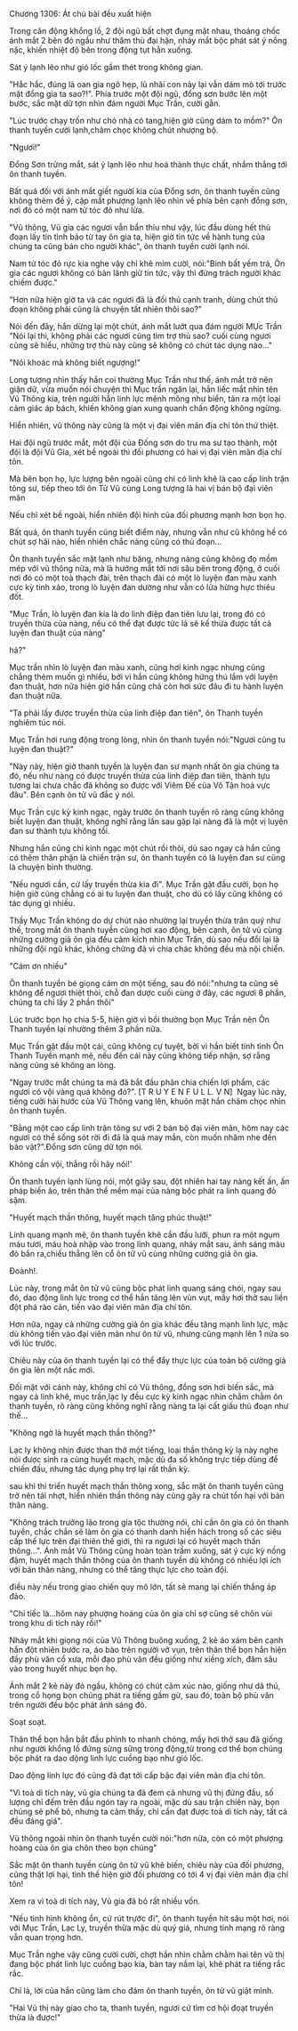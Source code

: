 




Chương 1306: Át chủ bài đều xuất hiện


Trong căn động khổng lồ, 2 đội ngũ bất chợt đụng mặt nhau, thoáng chốc ánh mắt 2 bên đỏ ngầu như thâm thù đại hận, nháy mắt bộc phát sát ý nồng nặc, khiến nhiệt độ bên trong động tụt hẳn xuống.

Sát ý lạnh lẽo như gió lốc gầm thét trong không gian.

"Hắc hắc, đúng là oan gia ngõ hẹp, lũ nhãi con này lại vẫn dám mò tới trước mặt đổng gia ta sao?!". Phía trước một đội ngũ, đổng sơn bước lên một bước, sắc mặt dữ tợn nhìn đám người Mục Trần, cười gằn.

"Lúc trước chạy trốn như chó nhà có tang,hiện giờ cũng dám to mồm?" Ôn thanh tuyền cười lạnh,châm chọc không chút nhượng bộ.

"Ngươi!"

Đổng Sơn trừng mắt, sát ý lạnh lẽo như hoá thành thực chất, nhắm thẳng tới ôn thanh tuyền.

Bất quá đối với ánh mắt giết người kia của Đổng sơn, ôn thanh tuyền cũng không thèm đề ý, cặp mắt phượng lạnh lẽo nhìn về phía bên cạnh đổng sơn, nơi đó có một nam tử tóc đỏ như lửa.

"Vũ thông, Vũ gia các ngươi vẫn bẩn thỉu như vậy, lúc đầu dùng hết thủ đoạn lấy tin tình báo từ tay ôn gia ta, hiện giờ tin tức về hành tung của chúng ta cũng bán cho người khác", ôn thanh tuyền cười lạnh nói.

Nam tử tóc đỏ rực kia nghe vậy chỉ khẽ mỉm cười, nói:"Binh bất yếm trá, Ôn gia các ngươi không có bản lãnh giữ tin tức, vậy thì đừng trách người khác chiếm được."

"Hơn nữa hiện giờ ta và các ngươi đã là đối thủ cạnh tranh, dùng chút thủ đoạn không phải cũng là chuyện tất nhiên thôi sao?"

Nói đến đây, hắn dừng lại một chút, ánh mắt lướt qua đám người MỤc Trần "Nói lại thì, không phải các ngươi cũng tìm trợ thủ sao? cuối cùng ngươi cũng sẽ hiểu, những trợ thủ này cũng sẽ không có chút tác dụng nào..."

"Nói khoác mà không biết ngượng!"

Long tượng nhìn thấy hắn coi thường Mục Trần như thế, ánh mắt trở nên giận dữ, vừa muốn nói chuyện thì Mục trần ngăn lại, hắn liếc mắt nhìn tên Vũ Thông kia, trên người hắn linh lực mênh mông như biển, tản ra một loại cảm giác áp bách, khiến không gian xung quanh chấn động không ngừng.

Hiển nhiên, vũ thông này cũng là một vị đại viên mãn địa chí tôn thứ thiệt.

Hai đội ngũ trước mắt, một đội của Đống sơn do tru ma sư tạo thành, một đội là đội Vũ Gia, xét bề ngoài thì đối phương có hai vị đại viên mãn địa chí tôn.

Mà bên bọn họ, lực lượng bên ngoài cũng chỉ có linh khê là cao cấp linh trận tông sư, tiếp theo tới ôn Tử Vũ cùng Long tượng là hai vị bán bộ đại viên mãn

Nếu chỉ xét bề ngoài, hiển nhiên đội hình của đối phương mạnh hơn bọn họ.

Bất quá, ôn thanh tuyền cũng biết điểm này, nhưng vẫn như cũ không hề có chút sợ hãi nào, hiển nhiên chắc nàng cũng có thủ đoạn...

Ôn thanh tuyền sắc mặt lạnh như băng, nhưng nàng cũng không đọ mồm mép với vũ thông nữa, mà là hướng mắt tới nơi sâu bên trong động, ở cuối nơi đó có một toà thạch đài, trên thạch đài có một lò luyện đan màu xanh cực kỳ tinh xảo, trong lò luyện đan dường như vẫn có lửa hừng hực thiêu đốt.

"Mục Trần, lò luyện đan kia là do linh điệp đan tiên lưu lại, trong đó có truyền thừa của nàng, nếu có thể đạt được tức lả sẽ kế thừa được tất cả luyện đan thuật của nàng"

hả?"

Mục trần nhìn lò luyện đan màu xanh, cũng hơi kinh ngạc nhưng cũng chẳng thèm muốn gì nhiều, bởi vì hắn cũng không hứng thú lắm với luyện đan thuật, hơn nữa hiện giờ hắn cũng chả còn hơi sức đâu đi tu hành luyện đan thuật nữa.

"Ta phải lấy được truyền thừa của linh điệp đan tiên", ôn Thanh tuyền nghiêm túc nói.

Mục Trần hơi rung động trong lòng, nhìn ôn thanh tuyền nói:"Ngươi cũng tu luyện đan thuật?"

"Này này, hiện giờ thanh tuyền là luyện đan sư mạnh nhất ôn gia chúng ta đó, nếu như nàng có được truyền thừa của linh điệp đan tiên, thành tựu tương lai chưa chắc đã không so được với Viêm Đế của Vô Tận hoả vực đâu". Bên cạnh ôn tử vũ đắc ý nói.

Mục Trần cực kỳ kinh ngạc, ngày trước ôn thanh tuyền rõ ràng cũng không biết luyện đan thuật, không nghĩ rằng lần sau gặp lại nàng đã là một vị luyện đan sư thành tựu không tồi.

Nhưng hắn cũng chỉ kinh ngạc một chút rồi thôi, dù sao ngay cả hắn cũng có thêm thân phận là chiến trận sư, ôn thanh tuyền có là luyện đan sư cũng là chuyện bình thường.

"Nếu ngươi cần, cứ lấy truyền thừa kia đi". Mục Trần gật đầu cười, bọn họ hiện giờ cũng chẳng có ai tu luyện đan thuật, cho dù có lấy cũng không có tác dụng gì nhiều.

Thấy Mục Trần không do dự chút nào nhường lại truyền thừa trân quý như thế, trong mắt ôn thanh tuyền cũng hơi xao động, bên cạnh, ôn tử vũ cùng những cường giả ôn gia đều cảm kích nhìn Mục Trần, dù sao nếu đổi lại là những đội ngũ khác, không chừng đã vì chia chác không đều mà nội chiến.

"Cám ơn nhiều"

Ôn thanh tuyền bé giọng cám ơn một tiếng, sau đó nói:"nhưng ta cũng sẽ không để ngươi thiệt thòi, chỗ đan dược cuối cùng ở đây, các ngươi 8 phần, chúng ta chỉ lấy 2 phần thôi"

Lúc trước bọn họ chia 5-5, hiện giờ vì bồi thường bọn Mục Trần nên Ôn Thanh tuyền lại nhường thêm 3 phần nữa.

Mục Trần gật đầu một cái, cũng không cự tuyệt, bời vì hắn biết tính tình Ôn Thanh Tuyền mạnh mẽ, nếu đến cái này cũng không tiếp nhận, sợ rằng nàng cũng sẽ không an lòng.

"Ngay trước mắt chúng ta mà đã bắt đầu phân chia chiến lợi phẩm, các ngươi có vội vàng quá không đó?". [T R U Y E N F U L L. V N]  Ngay lúc này, tiếng cười hài hước của Vũ Thông vang lên, khuôn mặt hắn châm chọc nhìn ôn thanh tuyền.

"Bằng một cao cấp linh trận tông sư với 2 bán bộ đại viên mãn, hôm nay các ngươi có thể sống sót rời đi đã là quá may mắn, còn muốn nhăm nhe đến bảo vật?".Đổng sơn cũng dữ tợn nói.

Không cần vội, thắng rồi hãy nói!'

Ôn thanh tuyền lạnh lùng nói, một giây sau, đột nhiên hai tay nàng kết ấn, ấn pháp biến ảo, trên thân thể mềm mại của nàng bộc phát ra linh quang đỏ sậm.

"Huyết mạch thần thông, huyết mạch tăng phúc thuật!"

Linh quang mạnh mẽ, ôn thanh tuyền khẽ cắn đầu lưỡi, phun ra một ngụm máu tươi, máu hoà nhập vào trong linh quang, nháy mắt sau, ánh sáng màu đỏ bắn ra,chiếu thẳng lên cổ ôn tử vũ cùng những cường giả ôn gia.

Đoành!.

Lúc này, trong mắt ôn tử vũ cũng bộc phát linh quang sáng chói, ngay sau đó, dao động linh lực trong cơ thể hắn tăng lên vùn vụt, mấy hơi thở sau liền đột phá rào cản, tiến vào đại viên mãn địa chí tôn.

Hơn nữa, ngay cả những cường giả ôn gia khác đều tăng mạnh linh lực, mặc dù không tiến vào đại viên mãn như ôn tử vũ, nhưng cũng mạnh lên 1 nửa so với lúc trước.

Chiêu này của ôn thanh tuyền lại có thể đẩy thực lực của toàn bộ cường giả ôn gia lẽn một nấc mới.

Đối mặt với cảnh này, không chỉ có Vũ thông, đồng sơn hơi biến sắc, mà ngay cả linh khê, mục trần,lạc ly đều cực kỳ kinh ngạc nhìn chằm chằm ôn thanh tuyền, rõ ràng cũng không nghĩ rằng nàng ta lại cất giấu thủ đoạn như thế...

"Không ngờ lả huyết mạch thần thông?"

Lạc ly không nhịn được than thở một tiếng, loại thần thông kỳ lạ này nghe nói được sinh ra cùng huyết mạch, mặc dù đa số không trực tiếp dùng để chiến đấu, nhưng tác dụng phụ trợ lại rất thần kỳ.

sau khi thi triển huyết mạch thần thông xong, sắc mặt ôn thanh tuyền cũng trở nên tái nhợt, hiển nhiên thần thông này cũng gây ra chút tổn hại với bản thân nàng.

"Không trách trưởng lão trong gia tộc thường nói, chỉ cần ôn gia có ôn thanh tuyền, chắc chắn sẽ làm ôn gia có thanh danh hiển hách trong số các siêu cấp thế lực trên đại thiên thế giới, thì ra ngươi lại có huyết mạch thần thông...". Ánh mắt Vũ Thông cũng hoàn toàn trầm xuống, sát ý cực kỳ nồng đậm, huyết mạch thần thông của ôn thanh tuyền dù không có nhiều lợi ích với bản thân nàng, nhưng có thể tăng thực lực cho toàn đội.

điều này nếu trong giao chiến quy mô lớn, tất sẽ mang lại chiến thắng áp đảo.

"Chỉ tiếc là...hôm nay phượng hoàng của ôn gia chỉ sợ cũng sẽ chôn vùi trong khu di tích này rồi!"

Nháy mắt khi giọng nói của Vũ Thông buông xuống, 2 kẻ áo xám bên cạnh hắn đột nhiên bước ra, áo bào trên người vỡ vụn, trên thân thể bọn hắn hiện đầy phù văn cổ xưa, mỗi đạo phù văn đều giống như xiềng xích, đâm sâu vào trong huyết nhục bọn họ.

Ánh mắt 2 kẻ này đỏ ngầu, không có chút cảm xúc nào, giống như dã thú, trong cổ họng bọn chúng phát ra tiếng gầm gừ, sau đó, toàn bộ phù văn trên người đều bộc phát ánh sáng đỏ.

Soạt soạt.

Thân thể bọn hắn bắt đầu phình to nhanh chóng, mấy hơi thở sau đã giống như người khổng lồ đứng sừng sững trong động,từ trong cơ thể bọn chúng bộc phát ra dao dộng linh lực cuồng bạo như gió lốc.

Dao động linh lực đó cũng đã đạt tới cấp bậc đại viên mãn địa chí tôn.

"Vì toà di tích này, vũ gia chúng ta đã đem cả nhưng vũ thị đứng đầu, số lượng chỉ đếm trên đầu ngón tay ra ngoài, mặc dù sau trận chiến này, bọn chúng sẽ phế bỏ, nhưng ta cảm thấy, chỉ cần đạt được toà di tích này, tất cả đều đáng giá".

Vũ thông ngoải nhìn ôn thanh tuyền cười nói:"hơn nữa, còn có một phượng hoàng của ôn gia chôn theo bọn chúng"

Sắc mặt ôn thanh tuyền cùng ôn tử vũ khẽ biến, chiêu này của đối phương, cũng thật lợi hại, tình thế hiện giờ đối phương có tới 4 vị đại viên mãn địa chí tôn!

Xem ra vì toà di tích này, Vũ gia đã bỏ rất nhiều vốn.

"Nếu tình hình không ổn, cứ rút trựớc đi", ôn thanh tuyền hít sâu một hơi, nói với Mục Trần, Lạc Ly, truyền thừa mặc dù quý giá, nhưng tính mạng rõ ràng vẫn quan trọng hơn.

Mục Trần nghe vậy cũng cười cười, chợt hắn nhìn chằm chằm hai tên vũ thị đang bộc phát linh lực cuồng bạo kia, bàn tay nắm lại, khẽ phát ra tiếng rắc rắc.

Chỉ là, lời của hắn cũng làm cho đám ôn thanh tuyền, ôn tử vũ giật mình.

"Hai Vũ thị này giao cho ta, thanh tuyền, ngươi cứ tìm cơ hội đoạt truyền thừa là được!"




